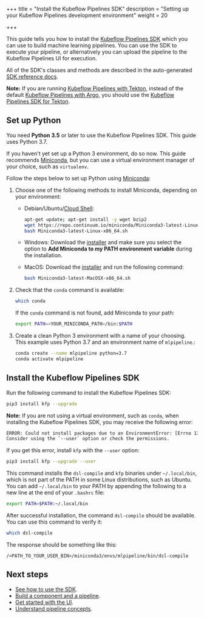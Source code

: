 +++
title = "Install the Kubeflow Pipelines SDK"
description = "Setting up your Kubeflow Pipelines development environment"
weight = 20
                    
+++

This guide tells you how to install the 
[Kubeflow Pipelines SDK](https://github.com/kubeflow/pipelines/tree/master/sdk)
which you can use to build machine learning pipelines. You can use the SDK
to execute your pipeline, or alternatively you can upload the pipeline to
the Kubeflow Pipelines UI for execution.

All of the SDK's classes and methods are described in the auto-generated [SDK reference docs](https://kubeflow-pipelines.readthedocs.io/en/stable/).

**Note:** If you are running [Kubeflow Pipelines with Tekton](https://github.com/kubeflow/kfp-tekton),
instead of the default [Kubeflow Pipelines with Argo](https://github.com/kubeflow/pipelines), you should use the
[Kubeflow Pipelines SDK for Tekton](/docs/components/pipelines/sdk/pipelines-with-tekton).

## Set up Python

You need **Python 3.5** or later to use the Kubeflow Pipelines SDK. This
guide uses Python 3.7.

If you haven't yet set up a Python 3 environment, do so now. This guide
recommends [Miniconda](https://conda.io/miniconda.html), but you can use
a virtual environment manager of your choice, such as `virtualenv`.

Follow the steps below to set 
up Python using [Miniconda](https://conda.io/miniconda.html):

1. Choose one of the following methods to install Miniconda, depending on your
  environment:

    * Debian/Ubuntu/[Cloud Shell](https://console.cloud.google.com/cloudshell):   

        ```bash
        apt-get update; apt-get install -y wget bzip2
        wget https://repo.continuum.io/miniconda/Miniconda3-latest-Linux-x86_64.sh
        bash Miniconda3-latest-Linux-x86_64.sh
        ```

    * Windows: Download the 
    [installer](https://repo.continuum.io/miniconda/Miniconda3-latest-Windows-x86_64.exe)
    and make sure you select the option to
    **Add Miniconda to my PATH environment variable** during the installation.

    * MacOS: Download the 
    [installer](https://repo.continuum.io/miniconda/Miniconda3-latest-MacOSX-x86_64.sh)
    and run the following command:

        ```bash
        bash Miniconda3-latest-MacOSX-x86_64.sh
        ```

1. Check that the `conda` command is available:

    ```bash
    which conda
    ```

    If the `conda` command is not found, add Miniconda to your path:
 
    ```bash
    export PATH=<YOUR_MINICONDA_PATH>/bin:$PATH
    ```

1. Create a clean Python 3 environment with a name of your choosing. This
  example uses Python 3.7 and an environment name of `mlpipeline`.:
 
    ```bash
    conda create --name mlpipeline python=3.7
    conda activate mlpipeline
    ```
 
## Install the Kubeflow Pipelines SDK

Run the following command to install the Kubeflow Pipelines SDK:

```bash
pip3 install kfp --upgrade
```

**Note:** If you are not using a virtual environment, such as `conda`, when installing the Kubeflow Pipelines SDK, you may receive the following error:

```bash
ERROR: Could not install packages due to an EnvironmentError: [Errno 13] Permission denied: '/usr/local/lib/python3.5/dist-packages/kfp-<version>.dist-info'
Consider using the `--user` option or check the permissions.
```

If you get this error, install `kfp` with the `--user` option:

```bash
pip3 install kfp --upgrade --user
```

This command installs the `dsl-compile` and `kfp` binaries under `~/.local/bin`, which is not part of the PATH in some Linux distributions, such as Ubuntu. You can add `~/.local/bin` to your PATH by appending the following to a new line at the end of your `.bashrc` file:

```bash
export PATH=$PATH:~/.local/bin
```

After successful installation, the command `dsl-compile` should be available.
You can use this command to verify it:

```bash
which dsl-compile
```

The response should be something like this:

```
/<PATH_TO_YOUR_USER_BIN>/miniconda3/envs/mlpipeline/bin/dsl-compile
```

## Next steps

* [See how to use the SDK](/docs/components/pipelines/sdk/sdk-overview/).
* [Build a component and a pipeline](/docs/components/pipelines/sdk/build-component/).
* [Get started with the UI](/docs/components/pipelines/pipelines-quickstart).
* [Understand pipeline concepts](/docs/components/pipelines/concepts/).
